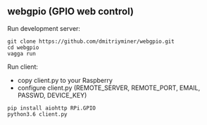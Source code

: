 ## webgpio (GPIO web control)
Run development server:
```
git clone https://github.com/dmitriyminer/webgpio.git
cd webgpio
vagga run
```

Run client:
   - copy client.py to your Raspberry
   - configure client.py (REMOTE_SERVER, REMOTE_PORT, EMAIL, PASSWD, DEVICE_KEY)

```
pip install aiohttp RPi.GPIO
python3.6 client.py
```

